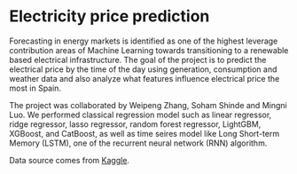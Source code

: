 # Electricity price prediction
Forecasting in energy markets is identified as one of the highest leverage contribution areas of Machine Learning towards transitioning to a renewable based electrical infrastructure. The goal of the project is to predict the electrical price by the time of the day using generation, consumption and weather data and also analyze what features influence electrical price the most in Spain.

The project was collaborated by Weipeng Zhang, Soham Shinde and Mingni Luo. We performed classical regression model such as linear regressor, ridge regressor, lasso regressor, random forest regressor, LightGBM, XGBoost, and CatBoost, as well as time seires model like Long Short-term Memory (LSTM), one of the recurrent neural network (RNN) algorithm.

Data source comes from [Kaggle](https://www.kaggle.com/nicholasjhana/energy-consumption-generation-prices-and-weather).
